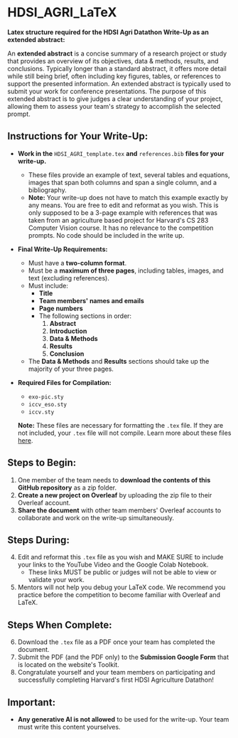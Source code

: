 # HDSI_AGRI_LaTeX

**Latex structure required for the HDSI Agri Datathon Write-Up as an extended abstract:**

An **extended abstract** is a concise summary of a research project or study that provides an overview of its objectives, data & methods, results, and conclusions. Typically longer than a standard abstract, it offers more detail while still being brief, often including key figures, tables, or references to support the presented information. An extended abstract is typically used to submit your work for conference presentations. The purpose of this extended abstract is to give judges a clear understanding of your project, allowing them to assess your team's strategy to accomplish the selected prompt.

## Instructions for Your Write-Up:

- **Work in the** `HDSI_AGRI_template.tex` **and** `references.bib` **files for your write-up.**
  - These files provide an example of text, several tables and equations, images that span both columns and span a single column, and a bibliography.
  - **Note:** Your write-up does not have to match this example exactly by any means. You are free to edit and reformat as you wish. This is only supposed to be a 3-page example with references that was taken from an agriculture based project for Harvard's CS 283 Computer Vision course. It has no relevance to the competition prompts. No code should be included in the write up.

- **Final Write-Up Requirements:**
  - Must have a **two-column format**.
  - Must be a **maximum of three pages**, including tables, images, and text (excluding references).
  - Must include:
    - **Title**
    - **Team members' names and emails**
    - **Page numbers**
    - The following sections in order:
      1. **Abstract**
      2. **Introduction**
      3. **Data & Methods**
      4. **Results**
      5. **Conclusion**
  - The **Data & Methods** and **Results** sections should take up the majority of your three pages.

- **Required Files for Compilation:**
  - `exo-pic.sty`
  - `iccv_eso.sty`
  - `iccv.sty`
  
  **Note:** These files are necessary for formatting the `.tex` file. If they are not included, your `.tex` file will not compile. Learn more about these files [here](https://www.overleaf.com/learn/latex/Understanding_packages_and_class_files).

## Steps to Begin:

1. One member of the team needs to **download the contents of this GitHub repository** as a zip folder.
2. **Create a new project on Overleaf** by uploading the zip file to their Overleaf account.
3. **Share the document** with other team members' Overleaf accounts to collaborate and work on the write-up simultaneously.
## Steps During:
4. Edit and reformat this `.tex` file as you wish and MAKE SURE to include your links to the YouTube Video and the Google Colab Notebook.
   - These links MUST be public or judges will not be able to view or validate your work.
5. Mentors will not help you debug your LaTeX code. We recommend you practice before the competition to become familiar with Overleaf and LaTeX.
  ## Steps When Complete:
6. Download the `.tex` file as a PDF once your team has completed the document.
7. Submit the PDF (and the PDF only) to the **Submission Google Form** that is located on the website's Toolkit.
8. Congratulate yourself and your team members on participating and successfully completing Harvard's first HDSI Agriculture Datathon! 

## Important:

- **Any generative AI is not allowed** to be used for the write-up. Your team must write this content yourselves.
